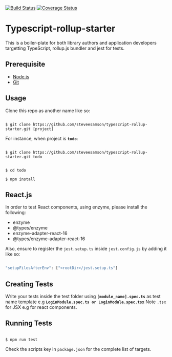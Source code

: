 [![Build Status](https://travis-ci.org/steveesamson/typescript-rollup-starter.svg?branch=master)](https://travis-ci.org/steveesamson/typescript-rollup-starter)
[![Coverage Status](https://coveralls.io/repos/github/steveesamson/typescript-rollup-starter/badge.svg?branch=master)](https://coveralls.io/github/steveesamson/typescript-rollup-starter?branch=master)

# Typescript-rollup-starter

This is a boiler-plate for both library authors and application developers targetting TypeScript, rollup.js bundler and jest for tests.

## Prerequisite

- [Node.js](https://nodejs.org)
- [Git](https://git-scm.com)

## Usage

Clone this repo as another name like so:

```cli

$ git clone https://github.com/steveesamson/typescript-rollup-starter.git [project]
```

For instance, when project is **`todo`**:

```cli

$ git clone https://github.com/steveesamson/typescript-rollup-starter.git todo

```

```cli

$ cd todo

$ npm install

```

## React.js

In order to test React components, using enzyme, please install the following:

- enzyme
- @types/enzyme
- enzyme-adapter-react-16
- @types/enzyme-adapter-react-16

Also, ensure to register the `jest.setup.ts` inside `jest.config.js` by adding it like so:

```javascript

"setupFilesAfterEnv": ["<rootDir>/jest.setup.ts"]

```

## Creating Tests

Write your tests inside the test folder using **`[module_name].spec.ts`** as test name template e.g **`LoginModule.spec.ts or LoginModule.spec.tsx`** Note `.tsx` for JSX e.g for react components.

## Running Tests

```cli

$ npm run test

```

Check the scripts key in `package.json` for the complete list of targets.
